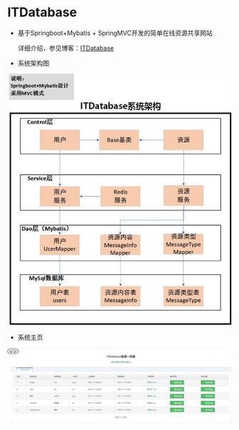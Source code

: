 # ITDatabase
- 基于Springboot+Mybatis + SpringMVC开发的简单在线资源共享网站

  详细介绍，参见博客：[ITDatabase](https://jason-qianhao.github.io/_posts/2021-01-19-ITDatabase/)

- 系统架构图

![](./indexShot1.jpg)

- 系统主页

![](./indexShot2.jpg)

